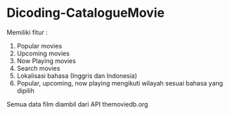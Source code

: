 # Dicoding-CatalogueMovie
Memiliki fitur :
1. Popular movies 
2. Upcoming movies
3. Now Playing movies
4. Search movies
5. Lokalisasi bahasa (Inggris dan Indonesia)
6. Popular, upcoming, now playing mengikuti wilayah sesuai bahasa yang dipilih

Semua data film diambil dari API themoviedb.org

